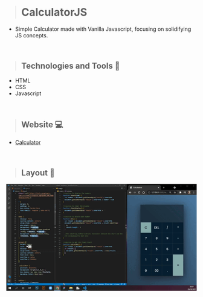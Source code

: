 ># CalculatorJS

+ Simple Calculator made with Vanilla Javascript, focusing on solidifying JS concepts. 
 
<br>

>## Technologies and Tools 🧰
+ HTML
+ CSS
+ Javascript

<br>

>## Website 💻
+ [Calculator](https://todolist-vjs.netlify.app/)

<br>

>## Layout 🎥

<img src="https://github.com/giselle-ferreira/CalculatorJS/blob/main/assets/calc.gif" />


